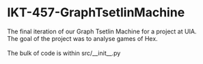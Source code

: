 ﻿# IKT-457-GraphTsetlinMachine

The final iteration of our Graph Tsetlin Machine for a project at UIA. <br />
The goal of the project was to analyse games of Hex. <br />
<br />
The bulk of code is within src/\_\_init\_\_.py

